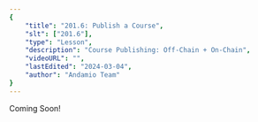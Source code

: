 ```yaml
---
{
    "title": "201.6: Publish a Course",
    "slt": ["201.6"],
    "type": "Lesson",
    "description": "Course Publishing: Off-Chain + On-Chain",
    "videoURL": "",
    "lastEdited": "2024-03-04",
    "author": "Andamio Team"
}
---
```


Coming Soon!